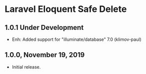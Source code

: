 Laravel Eloquent Safe Delete
============================

1.0.1 Under Development
-----------------------

- Enh: Added support for "illuminate/database" 7.0 (klimov-paul)


1.0.0, November 19, 2019
------------------------

- Initial release.
